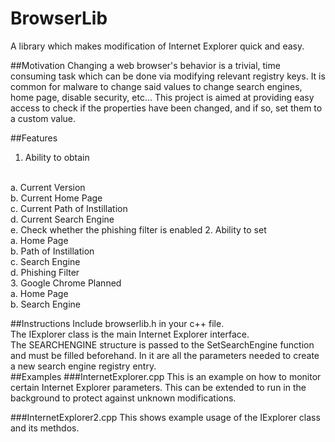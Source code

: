 # BrowserLib
A library which makes modification of Internet Explorer quick and easy.

##Motivation
Changing a web browser's behavior is a trivial, time consuming task which can be done via modifying relevant registry keys. It is common for malware to change said values to change search engines, home page, disable security, etc... This project is aimed at providing easy access to check if the properties have been changed, and if so, set them to a custom value.
<br>

##Features

  1. Ability to obtain
  <br>
    a. Current Version
  <br>
    b. Current Home Page
  <br>
    c. Current Path of Instillation
  <br>
    d. Current Search Engine
  <br>
    e. Check whether the phishing filter is enabled
  2. Ability to set
  <br>
    a. Home Page
  <br>
    b. Path of Instillation
  <br>
    c. Search Engine
  <br>
    d. Phishing Filter
  <br>
  3. Google Chrome Planned
  <br>
    a. Home Page
  <br>
    b. Search Engine

##Instructions
Include browserlib.h in your c++ file.
<br>
The IExplorer class is the main Internet Explorer interface. 
<br>
The SEARCHENGINE structure is passed to the SetSearchEngine function and must be filled beforehand. In it are all the parameters needed to create a new search engine registry entry.
<br>
##Examples
###InternetExplorer.cpp
This is an example on how to monitor certain Internet Explorer parameters. This can be extended to run in the background to protect against unknown modifications.

###InternetExplorer2.cpp
This shows example usage of the IExplorer class and its methdos.
